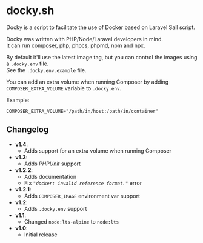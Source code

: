 # docky.sh

Docky is a script to facilitate the use of Docker based on Laravel Sail script.

Docky was written with PHP/Node/Laravel developers in mind.  
It can run composer, php, phpcs, phpmd, npm and npx.

By default it'll use the latest image tag, but you can control the images using
a `.docky.env` file.  
See the `.docky.env.example` file.

You can add an extra volume when running Composer by adding
`COMPOSER_EXTRA_VOLUME` variable to `.docky.env`.

Example:

```dotenv
COMPOSER_EXTRA_VOLUME="/path/in/host:/path/in/container"
```

## Changelog

- **v1.4**:
  - Adds support for an extra volume when running Composer
- **v1.3**:
  - Adds _PHPUnit_ support
- **v1.2.2**:
  - Adds documentation
  - Fix _`"docker: invalid reference format."`_ error
- **v1.2.1**:
  - Adds `COMPOSER_IMAGE` environment var support
- **v1.2**:
  - Adds `.docky.env` support
- **v1.1**:
  - Changed `node:lts-alpine` to `node:lts`
- **v1.0**:
  - Initial release
